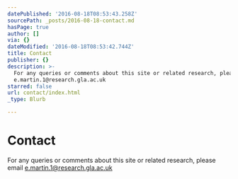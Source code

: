 ```yaml
---
datePublished: '2016-08-18T08:53:43.258Z'
sourcePath: _posts/2016-08-18-contact.md
hasPage: true
author: []
via: {}
dateModified: '2016-08-18T08:53:42.744Z'
title: Contact
publisher: {}
description: >-
  For any queries or comments about this site or related research, please email
  e.martin.1@research.gla.ac.uk
starred: false
url: contact/index.html
_type: Blurb

---
```

# Contact

For any queries or comments about this site or related research, please email e.martin.1@research.gla.ac.uk